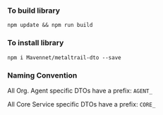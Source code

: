 ### To build library

`npm update && npm run build`

### To install library
` npm i Mavennet/metaltrail-dto --save `

### Naming Convention
All Org. Agent specific DTOs have a prefix: `AGENT_`

All Core Service specific DTOs have a prefix: `CORE_`
